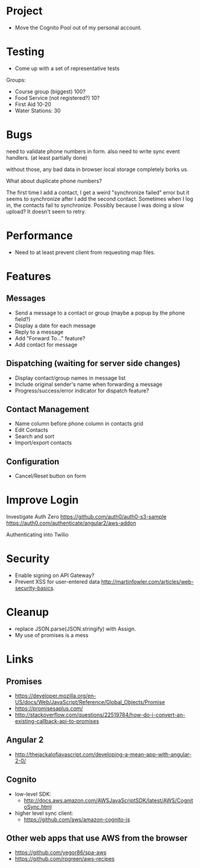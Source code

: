 # Project

* Move the Cognito Pool out of my personal account.

# Testing

* Come up with a set of representative tests

Groups:
- Course group (biggest) 100?
- Food Service (not registered?) 10?
- First Aid 10-20
- Water Stations: 30

# Bugs

need to validate phone numbers in form.
also need to write sync event handlers. (at least partially done)

without those, any bad data in browser local storage completely borks us.

What about duplicate phone numbers?

The first time I add a contact, I get a weird "synchronize failed" error but it seems to synchronize after I add the second contact.
Sometimes when I log in, the contacts fail to synchronize.  Possibly because I was doing a slow upload?  It doesn't seem to retry.

# Performance

* Need to at least prevent client from requesting map files.

# Features

## Messages

* Send a message to a contact or group (maybe a popup by the phone field?)
* Display a date for each message
* Reply to a message
* Add "Forward To..." feature?
* Add contact for message

## Dispatching (waiting for server side changes)

* Display contact/group names in message list
* Include original sender's name when forwarding a message
* Progress/success/error indicator for dispatch feature?

## Contact Management

* Name column before phone column in contacts grid
* Edit Contacts
* Search and sort
* Import/export contacts

## Configuration

* Cancel/Reset button on form

# Improve Login

Investigate Auth Zero
https://github.com/auth0/auth0-s3-sample
https://auth0.com/authenticate/angular2/aws-addon

Authenticating into Twilio

# Security

* Enable signing on API Gateway?
* Prevent XSS for user-entered data
http://martinfowler.com/articles/web-security-basics.

# Cleanup

* replace JSON.parse(JSON.stringify) with Assign.
* My use of promises is a mess

# Links

## Promises
* https://developer.mozilla.org/en-US/docs/Web/JavaScript/Reference/Global_Objects/Promise
* https://promisesaplus.com/
* http://stackoverflow.com/questions/22519784/how-do-i-convert-an-existing-callback-api-to-promises

## Angular 2
* http://thejackalofjavascript.com/developing-a-mean-app-with-angular-2-0/

## Cognito
* low-level SDK:
  * http://docs.aws.amazon.com/AWSJavaScriptSDK/latest/AWS/CognitoSync.html
* higher level sync client:
  * https://github.com/aws/amazon-cognito-js

## Other web apps that use AWS from the browser
* https://github.com/yegor86/spa-aws
* https://github.com/rpgreen/aws-recipes